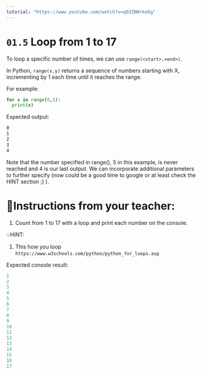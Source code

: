 ```yaml
---
tutorial: "https://www.youtube.com/watch?v=qO3ZNWrkeGg"
---
```


# `01.5` Loop from 1 to 17

To loop a specific number of times, we can use `range(<start>,<end>)`. 

In Python, `range(x,y)` returns a sequence of numbers starting with X, incrementing by 1 each time until it reaches the range. 

For example:

```python
for x in range(0,5):
  print(x)
```

Expected output:
```md
0
1
2
3
4
```

Note that the number specified in range(), 5 in this example, is never reached and 4 is our last output. We can incorporate additional parameters to further specify (now could be a good time to google or at least check the HINT section ;) ).

# 📝Instructions from your teacher:

1. Count from 1 to 17 with a loop and print each number on the console.

💡HINT:
1. This how you loop
`https://www.w3schools.com/python/python_for_loops.asp`

Expected console result:
```py
1
2
3
4
5
6
7
8
9
10
11
12
13
14
15
16
17
```
